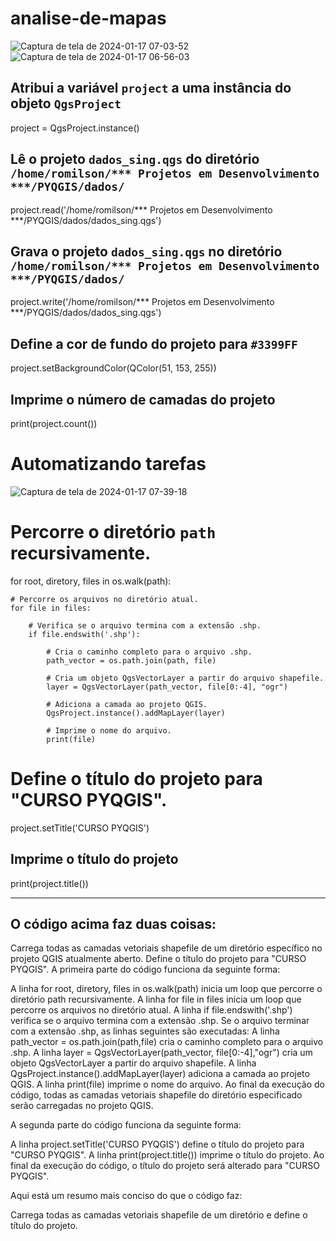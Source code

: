 # analise-de-mapas

![Captura de tela de 2024-01-17 07-03-52](https://github.com/Romilsonlonan/analise-de-mapas/assets/90980220/ccf2b72b-e52e-4f29-92c6-d1c86910b983)
![Captura de tela de 2024-01-17 06-56-03](https://github.com/Romilsonlonan/analise-de-mapas/assets/90980220/506aba90-6690-4fb9-8c35-3ebc1d3afb01)


## Atribui a variável `project` a uma instância do objeto `QgsProject`
project = QgsProject.instance()

## Lê o projeto `dados_sing.qgs` do diretório `/home/romilson/*** Projetos em Desenvolvimento ***/PYQGIS/dados/`
project.read('/home/romilson/*** Projetos em Desenvolvimento ***/PYQGIS/dados/dados_sing.qgs')

## Grava o projeto `dados_sing.qgs` no diretório `/home/romilson/*** Projetos em Desenvolvimento ***/PYQGIS/dados/`
project.write('/home/romilson/*** Projetos em Desenvolvimento ***/PYQGIS/dados/dados_sing.qgs')

## Define a cor de fundo do projeto para `#3399FF`
project.setBackgroundColor(QColor(51, 153, 255))

## Imprime o número de camadas do projeto
print(project.count())


# Automatizando tarefas
![Captura de tela de 2024-01-17 07-39-18](https://github.com/Romilsonlonan/analise-de-mapas/assets/90980220/183adb4c-f72b-4db3-84bc-05f50e9db625)


# Percorre o diretório `path` recursivamente.
for root, diretory, files in os.walk(path):

    # Percorre os arquivos no diretório atual.
    for file in files:

        # Verifica se o arquivo termina com a extensão .shp.
        if file.endswith('.shp'):

            # Cria o caminho completo para o arquivo .shp.
            path_vector = os.path.join(path, file)

            # Cria um objeto QgsVectorLayer a partir do arquivo shapefile.
            layer = QgsVectorLayer(path_vector, file[0:-4], "ogr")

            # Adiciona a camada ao projeto QGIS.
            QgsProject.instance().addMapLayer(layer)

            # Imprime o nome do arquivo.
            print(file)

# Define o título do projeto para "CURSO PYQGIS".
project.setTitle('CURSO PYQGIS')


## Imprime o título do projeto
print(project.title())

<hr>

## O código acima faz duas coisas:

Carrega todas as camadas vetoriais shapefile de um diretório específico no projeto QGIS atualmente aberto.
Define o título do projeto para "CURSO PYQGIS".
A primeira parte do código funciona da seguinte forma:

A linha for root, diretory, files in os.walk(path) inicia um loop que percorre o diretório path recursivamente.
A linha for file in files inicia um loop que percorre os arquivos no diretório atual.
A linha if file.endswith('.shp') verifica se o arquivo termina com a extensão .shp.
Se o arquivo terminar com a extensão .shp, as linhas seguintes são executadas:
A linha path_vector = os.path.join(path,file) cria o caminho completo para o arquivo .shp.
A linha layer = QgsVectorLayer(path_vector, file[0:-4],"ogr") cria um objeto QgsVectorLayer a partir do arquivo shapefile.
A linha QgsProject.instance().addMapLayer(layer) adiciona a camada ao projeto QGIS.
A linha print(file) imprime o nome do arquivo.
Ao final da execução do código, todas as camadas vetoriais shapefile do diretório especificado serão carregadas no projeto QGIS.

A segunda parte do código funciona da seguinte forma:

A linha project.setTitle('CURSO PYQGIS') define o título do projeto para "CURSO PYQGIS".
A linha print(project.title()) imprime o título do projeto.
Ao final da execução do código, o título do projeto será alterado para "CURSO PYQGIS".

Aqui está um resumo mais conciso do que o código faz:

Carrega todas as camadas vetoriais shapefile de um diretório e define o título do projeto.
